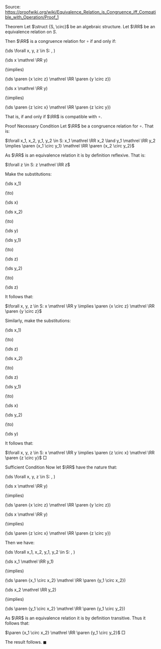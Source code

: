 # 

Source: https://proofwiki.org/wiki/Equivalence_Relation_is_Congruence_iff_Compatible_with_Operation/Proof_1



Theorem
Let $\struct {S, \circ}$ be an algebraic structure.
Let $\RR$ be an equivalence relation on $S$.

Then $\RR$ is a congruence relation for $\circ$ if and only if:










\(\ds \forall x, y, z \in S: \, \)



\(\ds x \mathrel \RR y\)

\(\implies\)







\(\ds \paren {x \circ z} \mathrel \RR \paren {y \circ z}\)




















\(\ds x \mathrel \RR y\)

\(\implies\)







\(\ds \paren {z \circ x} \mathrel \RR \paren {z \circ y}\)









That is, if and only if $\RR$ is compatible with $\circ$.


Proof
Necessary Condition
Let $\RR$ be a congruence relation for $\circ$.
That is:

$\forall x_1, x_2, y_1, y_2 \in S: x_1 \mathrel \RR x_2 \land y_1 \mathrel \RR y_2 \implies \paren {x_1 \circ y_1} \mathrel \RR \paren {x_2 \circ y_2}$

As $\RR$ is an equivalence relation it is by definition reflexive.
That is:

$\forall z \in S: z \mathrel \RR z$

Make the substitutions:














\(\ds x_1\)

\(\to\)







\(\ds x\)




















\(\ds x_2\)

\(\to\)







\(\ds y\)




















\(\ds y_1\)

\(\to\)







\(\ds z\)




















\(\ds y_2\)

\(\to\)







\(\ds z\)









It follows that:

$\forall x, y, z \in S: x \mathrel \RR y \implies \paren {x \circ z} \mathrel \RR \paren {y \circ z}$

Similarly, make the substitutions:














\(\ds x_1\)

\(\to\)







\(\ds z\)




















\(\ds x_2\)

\(\to\)







\(\ds z\)




















\(\ds y_1\)

\(\to\)







\(\ds x\)




















\(\ds y_2\)

\(\to\)







\(\ds y\)









It follows that:

$\forall x, y, z \in S: x \mathrel \RR y \implies \paren {z \circ x} \mathrel \RR \paren {z \circ y}$
$\Box$


Sufficient Condition
Now let $\RR$ have the nature that:










\(\ds \forall x, y, z \in S: \, \)



\(\ds x \mathrel \RR y\)

\(\implies\)







\(\ds \paren {x \circ z} \mathrel \RR \paren {y \circ z}\)




















\(\ds x \mathrel \RR y\)

\(\implies\)







\(\ds \paren {z \circ x} \mathrel \RR \paren {z \circ y}\)










Then we have:










\(\ds \forall x_1, x_2, y_1, y_2 \in S: \, \)



\(\ds x_1 \mathrel \RR y_1\)

\(\implies\)







\(\ds \paren {x_1 \circ x_2} \mathrel \RR \paren {y_1 \circ x_2}\)




















\(\ds x_2 \mathrel \RR y_2\)

\(\implies\)







\(\ds \paren {y_1 \circ x_2} \mathrel \RR \paren {y_1 \circ y_2}\)










As $\RR$ is an equivalence relation it is by definition transitive.
Thus it follows that:

$\paren {x_1 \circ x_2} \mathrel \RR \paren {y_1 \circ y_2}$
$\Box$

The result follows.
$\blacksquare$





